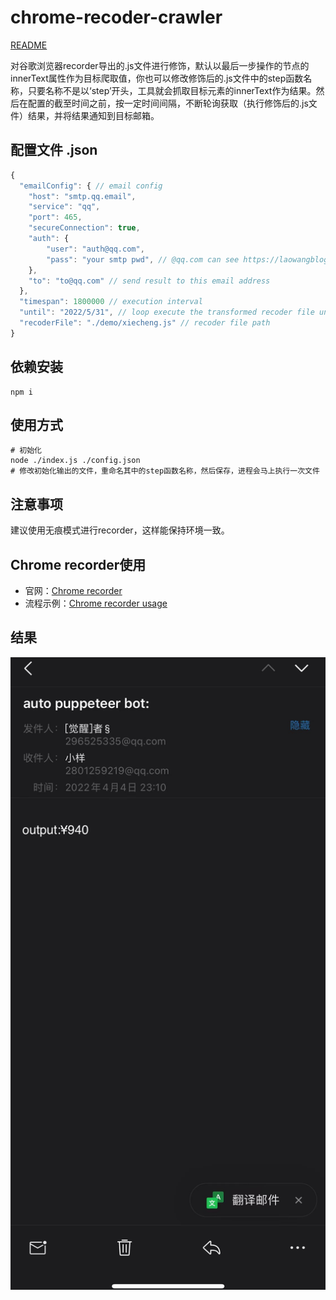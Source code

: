 # chrome-recoder-crawler

[README](./README.md)

对谷歌浏览器recorder导出的.js文件进行修饰，默认以最后一步操作的节点的innerText属性作为目标爬取值，你也可以修改修饰后的.js文件中的step函数名称，只要名称不是以‘step’开头，工具就会抓取目标元素的innerText作为结果。然后在配置的截至时间之前，按一定时间间隔，不断轮询获取（执行修饰后的.js文件）结果，并将结果通知到目标邮箱。

## 配置文件 .json
``` javascript
{
  "emailConfig": { // email config
    "host": "smtp.qq.email",
    "service": "qq",
    "port": 465,
    "secureConnection": true,
    "auth": {
        "user": "auth@qq.com",
        "pass": "your smtp pwd", // @qq.com can see https://laowangblog.com/qq-mail-smtp-service.html
    },
    "to": "to@qq.com" // send result to this email address
  },
  "timespan": 1800000 // execution interval
  "until": "2022/5/31", // loop execute the transformed recoder file until this time
  "recoderFile": "./demo/xiecheng.js" // recoder file path
}
```

## 依赖安装
``` shell
npm i
```

## 使用方式

``` shell
# 初始化
node ./index.js ./config.json
# 修改初始化输出的文件，重命名其中的step函数名称，然后保存，进程会马上执行一次文件
```

## 注意事项
建议使用无痕模式进行recorder，这样能保持环境一致。

## Chrome recorder使用
- 官网：[Chrome recorder](https://developer.chrome.com/docs/devtools/recorder/)
- 流程示例：[Chrome recorder usage](./demo/recoder-demo-720.mov)

## 结果
![result](./demo/email.jpg)